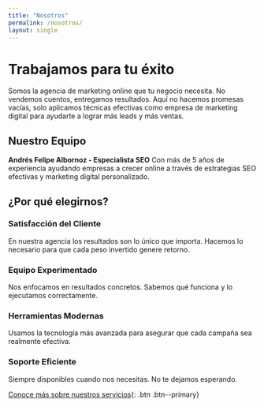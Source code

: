 ```yaml
---
title: "Nosotros"
permalink: /nosotros/
layout: single
---
```


# Trabajamos para tu éxito

Somos la agencia de marketing online que tu negocio necesita. No vendemos cuentos, entregamos resultados. Aquí no hacemos promesas vacías, solo aplicamos técnicas efectivas como empresa de marketing digital para ayudarte a lograr más leads y más ventas.

## Nuestro Equipo

**Andrés Felipe Albornoz - Especialista SEO**
Con más de 5 años de experiencia ayudando empresas a crecer online a través de estrategias SEO efectivas y marketing digital personalizado.

## ¿Por qué elegirnos?

### Satisfacción del Cliente
En nuestra agencia los resultados son lo único que importa. Hacemos lo necesario para que cada peso invertido genere retorno.

### Equipo Experimentado
Nos enfocamos en resultados concretos. Sabemos qué funciona y lo ejecutamos correctamente.

### Herramientas Modernas
Usamos la tecnología más avanzada para asegurar que cada campaña sea realmente efectiva.

### Soporte Eficiente
Siempre disponibles cuando nos necesitas. No te dejamos esperando.

[Conoce más sobre nuestros servicios](/servicios/){: .btn .btn--primary}
